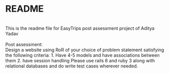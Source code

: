 # README
<br>
This is the readme file for EasyTrips post assessment project of Aditya Yadav
<br><br>
Post assessment:
<br>
Design a website using RoR of your choice of problem statement satisfying the following criteria: 
1. Have 4-5 models and have associations between them 
2. have session handling Please use rails 6 and ruby 3 along with relational databases and do write test cases wherever needed.
